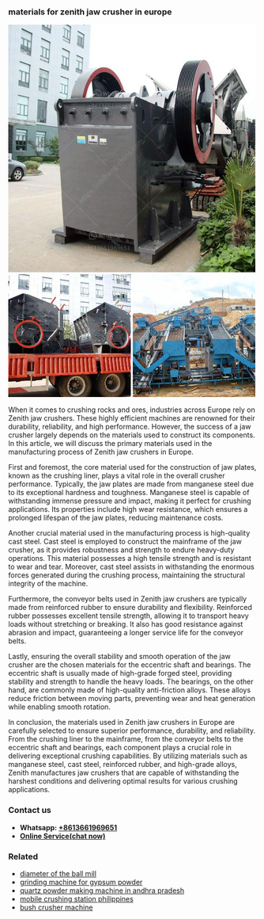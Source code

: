 <h3>materials for zenith jaw crusher in europe</h3><img src='1706753862.jpg' alt=''><p>When it comes to crushing rocks and ores, industries across Europe rely on Zenith jaw crushers. These highly efficient machines are renowned for their durability, reliability, and high performance. However, the success of a jaw crusher largely depends on the materials used to construct its components. In this article, we will discuss the primary materials used in the manufacturing process of Zenith jaw crushers in Europe.</p><p>First and foremost, the core material used for the construction of jaw plates, known as the crushing liner, plays a vital role in the overall crusher performance. Typically, the jaw plates are made from manganese steel due to its exceptional hardness and toughness. Manganese steel is capable of withstanding immense pressure and impact, making it perfect for crushing applications. Its properties include high wear resistance, which ensures a prolonged lifespan of the jaw plates, reducing maintenance costs.</p><p>Another crucial material used in the manufacturing process is high-quality cast steel. Cast steel is employed to construct the mainframe of the jaw crusher, as it provides robustness and strength to endure heavy-duty operations. This material possesses a high tensile strength and is resistant to wear and tear. Moreover, cast steel assists in withstanding the enormous forces generated during the crushing process, maintaining the structural integrity of the machine.</p><p>Furthermore, the conveyor belts used in Zenith jaw crushers are typically made from reinforced rubber to ensure durability and flexibility. Reinforced rubber possesses excellent tensile strength, allowing it to transport heavy loads without stretching or breaking. It also has good resistance against abrasion and impact, guaranteeing a longer service life for the conveyor belts.</p><p>Lastly, ensuring the overall stability and smooth operation of the jaw crusher are the chosen materials for the eccentric shaft and bearings. The eccentric shaft is usually made of high-grade forged steel, providing stability and strength to handle the heavy loads. The bearings, on the other hand, are commonly made of high-quality anti-friction alloys. These alloys reduce friction between moving parts, preventing wear and heat generation while enabling smooth rotation.</p><p>In conclusion, the materials used in Zenith jaw crushers in Europe are carefully selected to ensure superior performance, durability, and reliability. From the crushing liner to the mainframe, from the conveyor belts to the eccentric shaft and bearings, each component plays a crucial role in delivering exceptional crushing capabilities. By utilizing materials such as manganese steel, cast steel, reinforced rubber, and high-grade alloys, Zenith manufactures jaw crushers that are capable of withstanding the harshest conditions and delivering optimal results for various crushing applications.</p><h3>Contact us</h3><ul><li><strong>Whatsapp:&nbsp;<a href="https://wa.me/8613661969651">+8613661969651</a></strong></li><li><a href="https://swt.shibang-china.com/?git&amp;zhl&amp;materials for zenith jaw crusher in europe"><strong>Online Service(chat now)</strong></a></li></ul><h3>Related</h3><ul><li><a href='diameter of the ball mill.md'>diameter of the ball mill</a></li><li><a href='grinding machine for gypsum powder.md'>grinding machine for gypsum powder</a></li><li><a href='quartz powder making machine in andhra pradesh.md'>quartz powder making machine in andhra pradesh</a></li><li><a href='mobile crushing station philippines.md'>mobile crushing station philippines</a></li><li><a href='bush crusher machine.md'>bush crusher machine</a></li></ul>